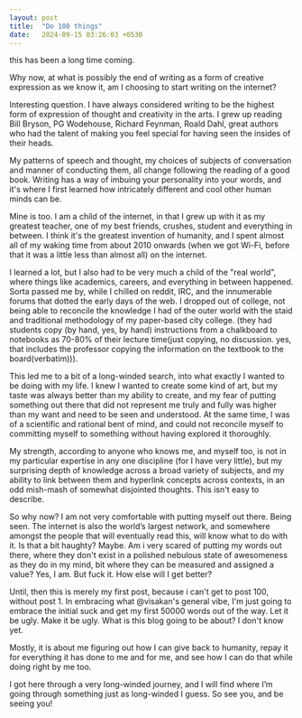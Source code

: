 ```yaml
---
layout: post
title:  "Do 100 things"
date:   2024-09-15 03:26:03 +0530
---
```



this has been a long time coming.

Why now, at what is possibly the end of writing as a form of creative expression as we know it, am I choosing to start writing on the internet?

Interesting question. I have always considered writing to be the highest form of expression of thought and creativity in the arts. I grew up reading Bill Bryson, PG Wodehouse, Richard Feynman, Roald Dahl, great authors who had the talent of making you feel special for having seen the insides of their heads.

My patterns of speech and thought, my choices of subjects of conversation and manner of conducting them, all change following the reading of a good book. Writing has a way of imbuing your personality into your words, and it's where I first learned how intricately different and cool other human minds can be.

Mine is too. I am a child of the internet, in that I grew up with it as my greatest teacher, one of my best friends, crushes, student and everything in between. I think it's the greatest invention of humanity, and I spent almost all of my waking time from about 2010 onwards (when we got Wi-Fi, before that it was a little less than almost all) on the internet.


I learned a lot, but I also had to be very much a child of the "real world", where things like academics, careers, and everything in between happened. Sorta passed me by, while I chilled on reddit, IRC, and the innumerable forums that dotted the early days of the web. I dropped out of college, not being able to reconcile the knowledge I had of the outer world with the staid and traditional methodology of my paper-based city college. (they had students copy (by hand, yes, by hand) instructions from a chalkboard to notebooks as 70-80% of their lecture time(just copying, no discussion. yes, that includes the professor copying the information on the textbook to the board(verbatim))).


This led me to a bit of a long-winded search, into what exactly I wanted to be doing with my life. I knew I wanted to create some kind of art, but my taste was always better than my ability to create, and my fear of putting something out there that did not represent me truly and fully was higher than my want and need to be seen and understood. At the same time, I was of a scientific and rational bent of mind, and could not reconcile myself to committing myself to something without having explored it thoroughly.

My strength, according to anyone who knows me, and myself too, is not in my particular expertise in any one discipline (for I have very little), but my surprising depth of knowledge across a broad variety of subjects, and my ability to link between them and hyperlink concepts across contexts, in an odd mish-mash of somewhat disjointed thoughts. This isn't easy to describe.

So why now? I am not very comfortable with putting myself out there. Being seen. The internet is also the world’s largest network, and somewhere amongst the people that will eventually read this, will know what to do with it. Is that a bit haughty? Maybe. Am i very scared of putting my words out there, where they don't exist in a polished nebulous state of awesomeness as they do in my mind, bit where they can be measured and assigned a value? Yes, I am. But fuck it. How else will I get better?

Until, then this is merely my first post, because i can't get to post 100, without post 1. In embracing what @visakan's general vibe, I'm just going to embrace the initial suck and get my first 50000 words out of the way. Let it be ugly. Make it be ugly. What is this blog going to be about? I don't know yet.

Mostly, it is about me figuring out how I can give back to humanity, repay it for everything it has done to me and for me, and see how I can do that while doing right by me too.

I got here through a very long-winded journey, and I will find where I’m going through something just as long-winded I guess. So see you, and be seeing you!


